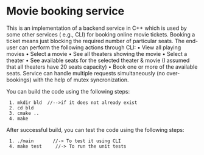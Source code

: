 # Movie booking service

This is an implementation of a backend service in C++ which is used by some other services ( e.g., CLI) for booking online movie tickets. Booking a ticket means just blocking
the required number of particular seats.
The end-user can perform the following actions through CLI:
• View all playing movies
• Select a movie
• See all theaters showing the movie
• Select a theater
• See available seats for the selected theater & movie (I assumed that all theaters have 20 seats capacity)
• Book one or more of the available seats. Service can handle
multiple requests simultaneously (no over-bookings) with the help of mutex syncronization.
   

You can build the code using the following steps:

     1. mkdir bld  //-->if it does not already exist
     2. cd bld
     3. cmake .. 
     4. make
     
After successful build, you can test the code using the following steps:

     1. ./main       //-> To test it using CLI
     4. make test     //-> To run the unit tests
